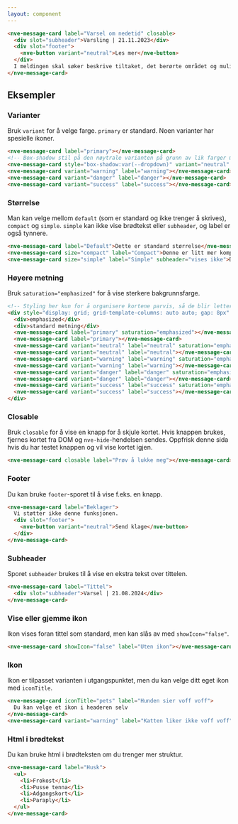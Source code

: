 ```yaml
---
layout: component
---
```


<CodeExamplePreview>

```html
<nve-message-card label="Varsel om nedetid" closable>
  <div slot="subheader">Varsling | 21.11.2023</div>
  <div slot="footer">
    <nve-button variant="neutral">Les mer</nve-button>
  </div>
  I meldingen skal søker beskrive tiltaket, det berørte området og mulige konsekvenser for miljø og samfunn.
</nve-message-card>
```

</CodeExamplePreview>

## Eksempler

### Varianter

Bruk `variant` for å velge farge. `primary` er standard. Noen varianter har spesielle ikoner.

<CodeExamplePreview>

```html
<nve-message-card label="primary"></nve-message-card>
<!-- Box-shadow stil på den nøytrale varianten på grunn av lik farger med bakgrunnen i kodeforhåndsvisningen -->
<nve-message-card style="box-shadow:var(--dropdown)" variant="neutral" label="neutral"></nve-message-card>
<nve-message-card variant="warning" label="warning"></nve-message-card>
<nve-message-card variant="danger" label="danger"></nve-message-card>
<nve-message-card variant="success" label="success"></nve-message-card>
```

</CodeExamplePreview>

### Størrelse

Man kan velge mellom `default` (som er standard og ikke trenger å skrives), `compact` og `simple`.
`simple` kan ikke vise brødtekst eller `subheader`, og label er også tynnere.

<CodeExamplePreview>

```html
<nve-message-card label="Default">Dette er standard størrelse</nve-message-card>
<nve-message-card size="compact" label="Compact">Denne er litt mer kompakt</nve-message-card>
<nve-message-card size="simple" label="Simple" subheader="vises ikke">Denne brødteksten vises ikke</nve-message-card>
```

</CodeExamplePreview>

### Høyere metning

Bruk `saturation="emphasized"` for å vise sterkere bakgrunnsfarge.

<CodeExamplePreview>

```html
<!-- Styling her kun for å organisere kortene parvis, så de blir lettere å sammenligne -->
<div style="display: grid; grid-template-columns: auto auto; gap: 8px" ;>
  <div>emphasized</div>
  <div>standard metning</div>
  <nve-message-card label="primary" saturation="emphasized"></nve-message-card>
  <nve-message-card label="primary"></nve-message-card>
  <nve-message-card variant="neutral" label="neutral" saturation="emphasized"></nve-message-card>
  <nve-message-card variant="neutral" label="neutral"></nve-message-card>
  <nve-message-card variant="warning" label="warning" saturation="emphasized"></nve-message-card>
  <nve-message-card variant="warning" label="warning"></nve-message-card>
  <nve-message-card variant="danger" label="danger" saturation="emphasized"></nve-message-card>
  <nve-message-card variant="danger" label="danger"></nve-message-card>
  <nve-message-card variant="success" label="success" saturation="emphasized"></nve-message-card>
  <nve-message-card variant="success" label="success"></nve-message-card>
</div>
```

</CodeExamplePreview>

### Closable

Bruk `closable` for å vise en knapp for å skjule kortet.
Hvis knappen brukes, fjernes kortet fra DOM og `nve-hide`-hendelsen sendes.
Oppfrisk denne sida hvis du har testet knappen og vil vise kortet igjen.

<CodeExamplePreview>

```html
<nve-message-card closable label="Prøv å lukke meg"></nve-message-card>
```

</CodeExamplePreview>

### Footer

Du kan bruke `footer`-sporet til å vise f.eks. en knapp.

<CodeExamplePreview>

```html
<nve-message-card label="Beklager">
  Vi støtter ikke denne funksjonen.
  <div slot="footer">
    <nve-button variant="neutral">Send klage</nve-button>
  </div>
</nve-message-card>
```

</CodeExamplePreview>

### Subheader

Sporet `subheader` brukes til å vise en ekstra tekst over tittelen.

<CodeExamplePreview>

```html
<nve-message-card label="Tittel">
  <div slot="subheader">Varsel | 21.08.2024</div>
</nve-message-card>
```

</CodeExamplePreview>

### Vise eller gjemme ikon

Ikon vises foran tittel som standard, men kan slås av med `showIcon="false"`.

<CodeExamplePreview>

```html
<nve-message-card showIcon="false" label="Uten ikon"></nve-message-card>
```

</CodeExamplePreview>

### Ikon

Ikon er tilpasset varianten i utgangspunktet, men du kan velge ditt eget ikon med `iconTitle`.

<CodeExamplePreview>

```html
<nve-message-card iconTitle="pets" label="Hunden sier voff voff">
  Du kan velge et ikon i headeren selv
</nve-message-card>
<nve-message-card variant="warning" label="Katten liker ikke voff voff"> Vær forsiktig </nve-message-card>
```

</CodeExamplePreview>

### Html i brødtekst

Du kan bruke html i brødteksten om du trenger mer struktur.

<CodeExamplePreview>

```html
<nve-message-card label="Husk">
  <ul>
    <li>Frokost</li>
    <li>Pusse tenna</li>
    <li>Adgangskort</li>
    <li>Paraply</li>
  </ul>
</nve-message-card>
```

</CodeExamplePreview>
